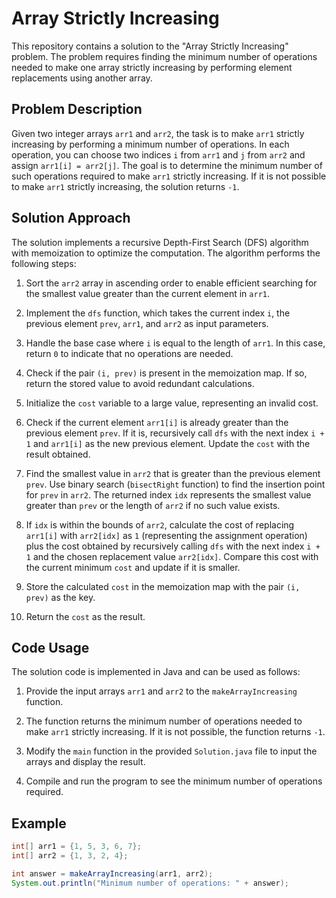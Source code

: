 # Array Strictly Increasing

This repository contains a solution to the "Array Strictly Increasing" problem. The problem requires finding the minimum number of operations needed to make one array strictly increasing by performing element replacements using another array.

## Problem Description

Given two integer arrays `arr1` and `arr2`, the task is to make `arr1` strictly increasing by performing a minimum number of operations. In each operation, you can choose two indices `i` from `arr1` and `j` from `arr2` and assign `arr1[i] = arr2[j]`. The goal is to determine the minimum number of such operations required to make `arr1` strictly increasing. If it is not possible to make `arr1` strictly increasing, the solution returns `-1`.

## Solution Approach

The solution implements a recursive Depth-First Search (DFS) algorithm with memoization to optimize the computation. The algorithm performs the following steps:

1. Sort the `arr2` array in ascending order to enable efficient searching for the smallest value greater than the current element in `arr1`.

2. Implement the `dfs` function, which takes the current index `i`, the previous element `prev`, `arr1`, and `arr2` as input parameters.

3. Handle the base case where `i` is equal to the length of `arr1`. In this case, return `0` to indicate that no operations are needed.

4. Check if the pair `(i, prev)` is present in the memoization map. If so, return the stored value to avoid redundant calculations.

5. Initialize the `cost` variable to a large value, representing an invalid cost.

6. Check if the current element `arr1[i]` is already greater than the previous element `prev`. If it is, recursively call `dfs` with the next index `i + 1` and `arr1[i]` as the new previous element. Update the `cost` with the result obtained.

7. Find the smallest value in `arr2` that is greater than the previous element `prev`. Use binary search (`bisectRight` function) to find the insertion point for `prev` in `arr2`. The returned index `idx` represents the smallest value greater than `prev` or the length of `arr2` if no such value exists.

8. If `idx` is within the bounds of `arr2`, calculate the cost of replacing `arr1[i]` with `arr2[idx]` as `1` (representing the assignment operation) plus the cost obtained by recursively calling `dfs` with the next index `i + 1` and the chosen replacement value `arr2[idx]`. Compare this cost with the current minimum `cost` and update if it is smaller.

9. Store the calculated `cost` in the memoization map with the pair `(i, prev)` as the key.

10. Return the `cost` as the result.

## Code Usage

The solution code is implemented in Java and can be used as follows:

1. Provide the input arrays `arr1` and `arr2` to the `makeArrayIncreasing` function.

2. The function returns the minimum number of operations needed to make `arr1` strictly increasing. If it is not possible, the function returns `-1`.

3. Modify the `main` function in the provided `Solution.java` file to input the arrays and display the result.

4. Compile and run the program to see the minimum number of operations required.

## Example

```java
int[] arr1 = {1, 5, 3, 6, 7};
int[] arr2 = {1, 3, 2, 4};

int answer = makeArrayIncreasing(arr1, arr2);
System.out.println("Minimum number of operations: " + answer);
